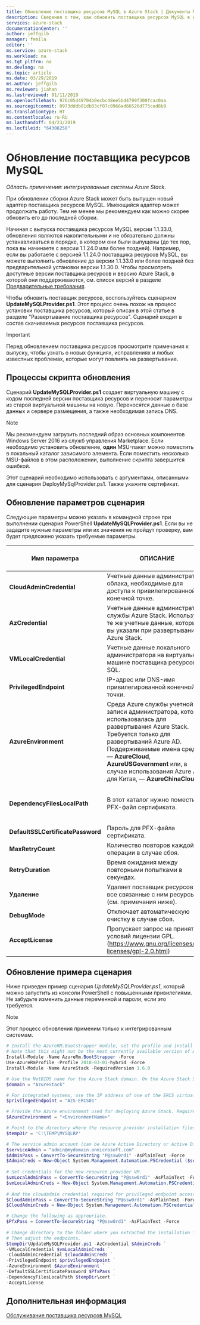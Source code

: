 ```yaml
---
title: Обновление поставщика ресурсов MySQL в Azure Stack | Документы Майкрософт
description: Сведения о том, как обновить поставщика ресурсов MySQL в Azure Stack.
services: azure-stack
documentationCenter: ''
author: jeffgilb
manager: femila
editor: ''
ms.service: azure-stack
ms.workload: na
ms.tgt_pltfrm: na
ms.devlang: na
ms.topic: article
ms.date: 03/29/2019
ms.author: jeffgilb
ms.reviewer: jiahan
ms.lastreviewed: 01/11/2019
ms.openlocfilehash: 976c05449704b0ecbc48ee5bd4799f300fcac0aa
ms.sourcegitcommit: 0973dddb81db03cf07c8966ad66526d775ced8b9
ms.translationtype: HT
ms.contentlocale: ru-RU
ms.lasthandoff: 04/23/2019
ms.locfileid: "64308258"
---
```

# <a name="update-the-mysql-resource-provider"></a>Обновление поставщика ресурсов MySQL 

*Область применения: интегрированные системы Azure Stack*.

При обновлении сборки Azure Stack может быть выпущен новый адаптер поставщика ресурсов MySQL. Имеющийся адаптер может продолжать работу. Тем не менее мы рекомендуем как можно скорее обновить его до последней сборки. 

Начиная с выпуска поставщика ресурсов MySQL версии 1.1.33.0, обновления являются накопительными и не обязательно должны устанавливаться в порядке, в котором они были выпущены (до тех пор, пока вы начинаете с версии 1.1.24.0 или более поздней). Например, если вы работаете с версией 1.1.24.0 поставщика ресурсов MySQL, вы можете выполнить обновление до версии 1.1.33.0 или более поздней без предварительной установки версии 1.1.30.0. Чтобы просмотреть доступные версии поставщика ресурсов и версию Azure Stack, в которой они поддерживаются, см. список версий в разделе [Предварительные требования](./azure-stack-mysql-resource-provider-deploy.md#prerequisites).

Чтобы обновить поставщик ресурсов, воспользуйтесь сценарием **UpdateMySQLProvider.ps1**. Этот процесс очень похож на процесс установки поставщика ресурсов, который описан в этой статье в разделе "Развертывание поставщика ресурсов". Сценарий входит в состав скачиваемых ресурсов поставщика ресурсов. 

 > [!IMPORTANT]
 > Перед обновлением поставщика ресурсов просмотрите примечания к выпуску, чтобы узнать о новых функциях, исправлениях и любых известных проблемах, которые могут повлиять на развертывание.

## <a name="update-script-processes"></a>Процессы скрипта обновления

Сценарий **UpdateMySQLProvider.ps1** создает виртуальную машину с кодом последней версии поставщика ресурсов и переносит параметры из старой виртуальной машины на новую. Переносятся данные о базе данных и сервере размещения, а также необходимая запись DNS. 

>[!NOTE]
>Мы рекомендуем загрузить последний образ основных компонентов Windows Server 2016 из служб управления Marketplace. Если необходимо установить обновление, **один** MSU-пакет можно поместить в локальный каталог зависимого элемента. Если поместить несколько MSU-файлов в этом расположении, выполнение скрипта завершится ошибкой.

Этот сценарий необходимо использовать с аргументами, описанными для сценария DeployMySqlProvider.ps1. Также укажите сертификат.  


## <a name="update-script-parameters"></a>Обновление параметров сценария 
Следующие параметры можно указать в командной строке при выполнении сценария PowerShell **UpdateMySQLProvider.ps1**. Если вы не зададите нужные параметры или их значения не пройдут проверку, вам будет предложено указать требуемые параметры. 

| Имя параметра | ОПИСАНИЕ | Комментарий или значение по умолчанию | 
| --- | --- | --- | 
| **CloudAdminCredential** | Учетные данные администратора облака, необходимые для доступа к привилегированной конечной точке. | _Обязательный_ | 
| **AzCredential** | Учетные данные администратора службы Azure Stack. Используйте те же учетные данные, которые вы указали при развертывании Azure Stack. | _Обязательный_ | 
| **VMLocalCredential** |Учетные данные локального администратора на виртуальной машине поставщика ресурсов SQL. | _Обязательный_ | 
| **PrivilegedEndpoint** | IP-адрес или DNS-имя привилегированной конечной точки. |  _Обязательный_ | 
| **AzureEnvironment** | Среда Azure службы учетной записи администратора, которая использовалась для развертывания Azure Stack. Требуется только для развертываний Azure AD. Поддерживаемые имена среды — **AzureCloud**, **AzureUSGovernment** или, в случае использования Azure AD для Китая, — **AzureChinaCloud**. | AzureCloud; |
| **DependencyFilesLocalPath** | В этот каталог нужно поместить и PFX-файл сертификата. | _Необязательно._ (_Обязательно_, если в системе несколько узлов). | 
| **DefaultSSLCertificatePassword** | Пароль для PFX-файла сертификата. | _Обязательный_ | 
| **MaxRetryCount** | Количество повторов каждой операции в случае сбоя.| 2 | 
| **RetryDuration** | Время ожидания между повторными попытками в секундах. | 120 | 
| **Удаление** | Удаляет поставщик ресурсов и все связанные с ним ресурсы (см. примечания ниже). | Нет  | 
| **DebugMode** | Отключает автоматическую очистку в случае сбоя. | Нет  | 
| **AcceptLicense** | Пропускает запрос на принятие условий лицензии GPL.  (https://www.gnu.org/licenses/old-licenses/gpl-2.0.html) | | 

## <a name="update-script-example"></a>Обновление примера сценария
Ниже приведен пример сценария *UpdateMySQLProvider.ps1*, который можно запустить из консоли PowerShell с повышенными привилегиями. Не забудьте изменить данные переменной и пароли, если это требуется.  

> [!NOTE] 
> Этот процесс обновления применим только к интегрированным системам. 

```powershell 
# Install the AzureRM.Bootstrapper module, set the profile and install the AzureStack module
# Note that this might not be the most currently available version of Azure Stack PowerShell.
Install-Module -Name AzureRm.BootStrapper -Force
Use-AzureRmProfile -Profile 2018-03-01-hybrid -Force
Install-Module -Name AzureStack -RequiredVersion 1.6.0

# Use the NetBIOS name for the Azure Stack domain. On the Azure Stack SDK, the default is AzureStack but could have been changed at install time. 
$domain = "AzureStack" 

# For integrated systems, use the IP address of one of the ERCS virtual machines 
$privilegedEndpoint = "AzS-ERCS01" 

# Provide the Azure environment used for deploying Azure Stack. Required only for Azure AD deployments. Supported environment names are AzureCloud, AzureUSGovernment, or AzureChinaCloud. 
$AzureEnvironment = "<EnvironmentName>"

# Point to the directory where the resource provider installation files were extracted. 
$tempDir = 'C:\TEMP\MYSQLRP' 

# The service admin account (can be Azure Active Directory or Active Directory Federation Services). 
$serviceAdmin = "admin@mydomain.onmicrosoft.com" 
$AdminPass = ConvertTo-SecureString "P@ssw0rd1" -AsPlainText -Force 
$AdminCreds = New-Object System.Management.Automation.PSCredential ($serviceAdmin, $AdminPass) 
 
# Set credentials for the new resource provider VM. 
$vmLocalAdminPass = ConvertTo-SecureString "P@ssw0rd1" -AsPlainText -Force 
$vmLocalAdminCreds = New-Object System.Management.Automation.PSCredential ("sqlrpadmin", $vmLocalAdminPass) 
 
# And the cloudadmin credential required for privileged endpoint access. 
$CloudAdminPass = ConvertTo-SecureString "P@ssw0rd1" -AsPlainText -Force 
$CloudAdminCreds = New-Object System.Management.Automation.PSCredential ("$domain\cloudadmin", $CloudAdminPass) 

# Change the following as appropriate. 
$PfxPass = ConvertTo-SecureString "P@ssw0rd1" -AsPlainText -Force 
 
# Change directory to the folder where you extracted the installation files. 
# Then adjust the endpoints. 
$tempDir\UpdateMySQLProvider.ps1 -AzCredential $AdminCreds ` 
-VMLocalCredential $vmLocalAdminCreds ` 
-CloudAdminCredential $cloudAdminCreds ` 
-PrivilegedEndpoint $privilegedEndpoint ` 
-AzureEnvironment $AzureEnvironment `
-DefaultSSLCertificatePassword $PfxPass ` 
-DependencyFilesLocalPath $tempDir\cert ` 
-AcceptLicense 
```  

## <a name="next-steps"></a>Дополнительная информация
[Обслуживание поставщика ресурсов MySQL](azure-stack-mysql-resource-provider-maintain.md)

